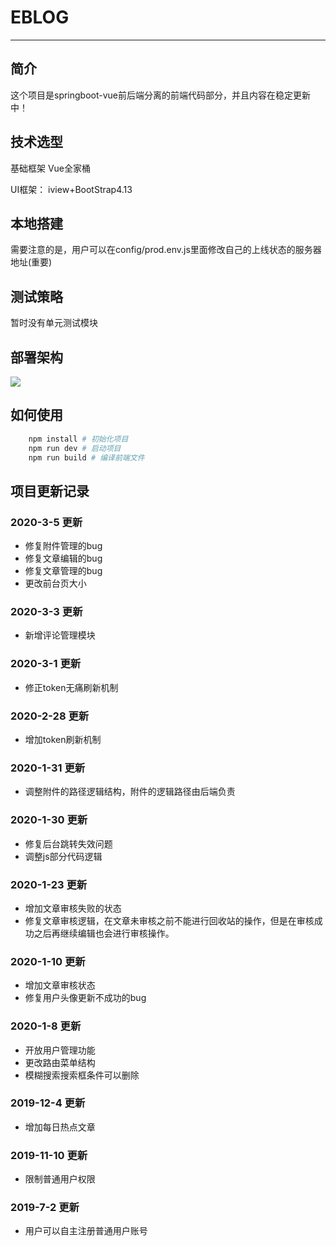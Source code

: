 # EBLOG

--------


## 简介

这个项目是springboot-vue前后端分离的前端代码部分，并且内容在稳定更新中！

## 技术选型

基础框架 Vue全家桶

UI框架： iview+BootStrap4.13

## 本地搭建

需要注意的是，用户可以在config/prod.env.js里面修改自己的上线状态的服务器地址(重要)

## 测试策略

暂时没有单元测试模块

## 部署架构

![](https://s2.ax1x.com/2019/12/10/QBaJQH.png)


## 如何使用

```bash
    npm install # 初始化项目
    npm run dev # 启动项目
    npm run build # 编译前端文件 
```



## 项目更新记录

### 2020-3-5 更新
* 修复附件管理的bug
* 修复文章编辑的bug
* 修复文章管理的bug
* 更改前台页大小

### 2020-3-3 更新
* 新增评论管理模块


### 2020-3-1 更新

* 修正token无痛刷新机制


### 2020-2-28 更新
* 增加token刷新机制

### 2020-1-31 更新
* 调整附件的路径逻辑结构，附件的逻辑路径由后端负责

### 2020-1-30 更新
* 修复后台跳转失效问题
* 调整js部分代码逻辑

### 2020-1-23 更新
* 增加文章审核失败的状态
* 修复文章审核逻辑，在文章未审核之前不能进行回收站的操作，但是在审核成功之后再继续编辑也会进行审核操作。

### 2020-1-10 更新
* 增加文章审核状态
* 修复用户头像更新不成功的bug
### 2020-1-8 更新
* 开放用户管理功能
* 更改路由菜单结构
* 模糊搜索搜索框条件可以删除
### 2019-12-4 更新
* 增加每日热点文章
### 2019-11-10 更新
* 限制普通用户权限
### 2019-7-2 更新
* 用户可以自主注册普通用户账号